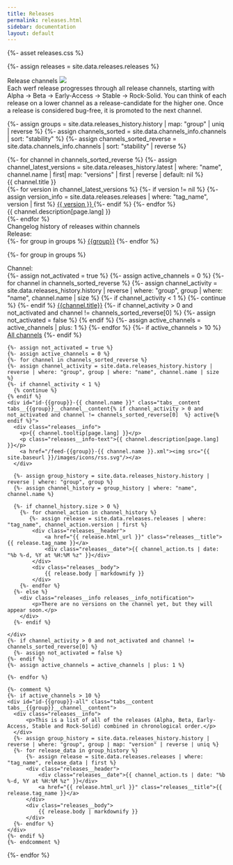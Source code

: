 ```yaml
---
title: Releases
permalink: releases.html
sidebar: documentation
layout: default
---
```


{%- asset releases.css %}

{%- assign releases = site.data.releases.releases %}

<div class="page__container page_releases">

<div class="releases__block-title">
    Release channels <a href="/feed.xml"><img src="{{ site.baseurl }}/images/icons/rss.svg"/></a>
</div>

<!-- Releases description -->
<div class="releases__info">
    Each werf release progresses through all release channels, starting with Alpha → Beta → Early-Access → Stable → Rock-Solid. You can think of each release on a lower channel as a release-candidate for the higher one. Once a release is considered bug-free, it is promoted to the next channel.
</div>

{%- assign groups = site.data.releases_history.history | map: "group" | uniq | reverse %}
{%- assign channels_sorted = site.data.channels_info.channels | sort: "stability" %}
{%- assign channels_sorted_reverse = site.data.channels_info.channels | sort: "stability" | reverse  %}

<div class="releases__menu">
{%- for channel in channels_sorted_reverse %}
{%- assign channel_latest_versions = site.data.releases_history.latest | where: "name",  channel.name | first| map: "versions" | first | reverse | default: nil %}
    <div class="releases__menu-item">
        <div class="releases__menu-item-header">            
            <div class="releases__menu-item-title">
                {{ channel.title }}
            </div>
            <div class="releases__menu-item-versions">
            {%- for version in channel_latest_versions %}
            {%- if version != nil  %}
            {%- assign version_info = site.data.releases.releases | where: "tag_name", version | first %}
                <a href="{{ version_info.html_url }}" class="releases__btn">
                {{ version }}
                </a>
            {%- endif %}
            {%- endfor %}
            </div>
        </div>        
        <div class="releases__menu-item-description">
            {{ channel.description[page.lang] }}
        </div>
    </div>
{%- endfor %}
</div>

<div class="releases__block-title">
    Changelog history of releases within channels
</div>

<div class="releases">

<div class="releases__block-subtitle">
    Release:
</div>

<div class="tabs">
  {%- for group in groups %}
  <a href="javascript:void(0)" class="tabs__btn tabs__group__btn{% if group == groups[0] %} active{% endif %}" onclick="openTab(event, 'tabs__group__btn', 'tabs__group__content', 'group-{{group}}')">{{group}}</a>
  {%- endfor %}
</div>

{%- for group in groups %}
<div id="group-{{group}}" class="tabs__content tabs__group__content{% if group == groups[0] %} active{% endif %}">
    <div class="releases__block-subtitle">
        Channel:
    </div>
    <div class="tabs">
      {%- assign not_activated = true %}
      {%- assign active_channels = 0 %}
      {%- for channel in channels_sorted_reverse %}
        {%- assign channel_activity = site.data.releases_history.history | reverse | where: "group", group | where: "name", channel.name | size %}
        {%- if channel_activity < 1 %}
          {%- continue %} 
        {%- endif %}
        <a href="javascript:void(0)" class="tabs__btn tabs__{{group}}__channel__btn{% if channel_activity > 0 and not_activated and channel != channels_sorted_reverse[0] %} active{% endif %}" onclick="openTab(event, 'tabs__{{group}}__channel__btn', 'tabs__{{group}}__channel__content', 'id-{{group}}-{{channel.name}}')">{{channel.title}}</a>
        {%- if channel_activity > 0 and not_activated and channel != channels_sorted_reverse[0] %}
        {%- assign not_activated = false %}
        {% endif %}
        {%- assign active_channels = active_channels | plus: 1 %}
      {%- endfor %}
      {%- if active_channels > 10 %}
        <a href="javascript:void(0)" class="tabs__btn tabs__{{group}}__channel__btn" onclick="openTab(event, 'tabs__{{group}}__channel__btn', 'tabs__{{group}}__channel__content', 'id-{{group}}-all')">All channels</a>
      {%- endif %}
    </div>

    {%- assign not_activated = true %}
    {%- assign active_channels = 0 %}
    {%- for channel in channels_sorted_reverse %}
    {%- assign channel_activity = site.data.releases_history.history | reverse | where: "group", group | where: "name", channel.name | size %}
    {%- if channel_activity < 1 %}
      {% continue %} 
    {% endif %}
    <div id="id-{{group}}-{{ channel.name }}" class="tabs__content tabs__{{group}}__channel__content{% if channel_activity > 0 and not_activated and channel != channels_sorted_reverse[0]  %} active{% endif %}">
      <div class="releases__info">
        <p>{{ channel.tooltip[page.lang] }}</p>
        <p class="releases__info-text">{{ channel.description[page.lang] }}</p>
        <a href="/feed-{{group}}-{{ channel.name }}.xml"><img src="{{ site.baseurl }}/images/icons/rss.svg"/></a>
      </div>

      {%- assign group_history = site.data.releases_history.history | reverse | where: "group", group %}
      {%- assign channel_history = group_history | where: "name", channel.name %}
  
      {%- if channel_history.size > 0 %}
        {%- for channel_action in channel_history %}
           {%- assign release = site.data.releases.releases | where: "tag_name", channel_action.version | first %}            
            <div class="releases__header">
                <a href="{{ release.html_url }}" class="releases__title">{{ release.tag_name }}</a>
                <div class="releases__date">{{ channel_action.ts | date: "%b %-d, %Y at %H:%M %z" }}</div>
            </div>
            <div class="releases__body">
                {{ release.body | markdownify }}
            </div>
        {%- endfor %}
      {%- else %}
        <div class="releases__info releases__info_notification">
            <p>There are no versions on the channel yet, but they will appear soon.</p>
        </div>
      {%- endif %}

    </div>
    {%- if channel_activity > 0 and not_activated and channel != channels_sorted_reverse[0] %}
      {%- assign not_activated = false %}
    {%- endif %}
    {%- assign active_channels = active_channels | plus: 1 %}

    {%- endfor %}

    {%- comment %}
    {%- if active_channels > 10 %}
    <div id="id-{{group}}-all" class="tabs__content tabs__{{group}}__channel__content">
      <div class="releases__info">
          <p>This is a list of all of the releases (Alpha, Beta, Early-Access, Stable and Rock-Solid) combined in chronological order.</p>
      </div>
      {%- assign group_history = site.data.releases_history.history | reverse | where: "group", group | map: "version" | reverse | uniq %}
      {%- for release_data in group_history %}
          {%- assign release = site.data.releases.releases | where: "tag_name", release_data | first %}
          <div class="releases__header">
              <div class="releases__date">{{ channel_action.ts | date: "%b %-d, %Y at %H:%M %z" }}</div>
              <a href="{{ release.html_url }}" class="releases__title">{{ release.tag_name }}</a>              
          </div>
          <div class="releases__body">
              {{ release.body | markdownify }}
          </div>
      {%- endfor %}
    </div>
    {%- endif %}
    {%- endcomment %}
</div>
{%- endfor %}
